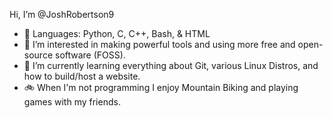 Hi, I’m @JoshRobertson9
- 👋 Languages: Python, C, C++, Bash, & HTML
- 👀 I’m interested in making powerful tools and using more free and open-source software (FOSS).
- 🌱 I’m currently learning everything about Git, various Linux Distros, and how to build/host a website.
- 🚲 When I'm not programming I enjoy Mountain Biking and playing games with my friends.

<!---
JoshRobertson9/JoshRobertson9 is a ✨ special ✨ repository because its `README.md` (this file) appears on your GitHub profile.
You can click the Preview link to take a look at your changes.
--->
